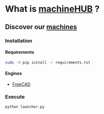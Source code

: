 # What is [machineHUB](docs/machinehub.pdf) ?

## Discover our [machines](https://github.com/bq/machines/)

### Installation

#### Requirements

```bash
sudo -H pip install -r requirements.txt
```

#### Engines

 * [FreeCAD](http://www.freecadweb.org/wiki/index.php?title=Installing)

### Execute

```bash
python launcher.py
```
